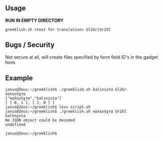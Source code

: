Usage
-----

**RUN IN EMPTY DIRECTORY**

    greeklish.sh <text for translation> Gl2Gr|Gr2Gl

Bugs / Security
---------------
Not secure at all, will create files specified by form field ID's in the gadget form.

Example
-------

    janus@Zeus:~/greeklish$ ./greeklish.sh kalinixta Gl2Gr
    καληνύχτα
    ["καληνύχτα","kalinixta"]
    [ [ 0, 1 ], [ 1, 0 ] ]
    janus@Zeus:~/greeklish$ less script.sh 
    janus@Zeus:~/greeklish$ ./greeklish.sh καληνύχτα Gr2Gl
    kalhnyxta
    No JSON object could be decoded
    undefined

    janus@Zeus:~/greeklish$
